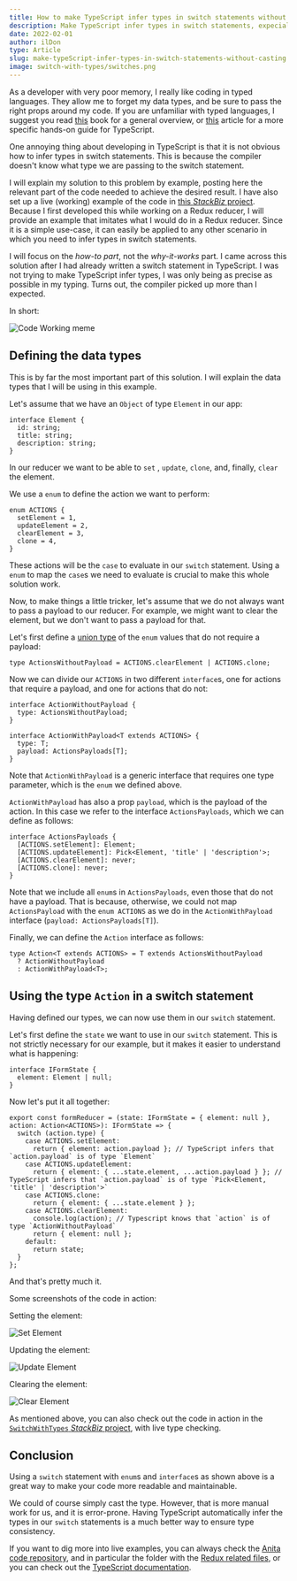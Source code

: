 ```yaml
---
title: How to make TypeScript infer types in switch statements without casting
description: Make TypeScript infer types in switch statements, expecially in those in a Redux reducer, without casting
date: 2022-02-01
author: ilDon
type: Article
slug: make-typeScript-infer-types-in-switch-statements-without-casting
image: switch-with-types/switches.png
---
```

As a developer with very poor memory, I really like coding in typed languages. They allow me to forget my data types, and be sure to pass the right props around my code. If you are unfamiliar with typed languages, I suggest you read [this](https://www.google.it/books/edition/Advanced_Topics_in_Types_and_Programming/A5ic1MPTvVsC?hl=it&gbpv=0) book for a general overview, or [this](https://www.typescriptlang.org/docs/handbook/basic-types.html) article for a more specific hands-on guide for TypeScript.

One annoying thing about developing in TypeScript is that it is not obvious how to infer types in switch statements. This is because the compiler doesn't know what type we are passing to the switch statement.

I will explain my solution to this problem by example, posting here the relevant part of the code needed to achieve the desired result. I have also set up a live (working) example of the code in [this _StackBiz_ project](https://stackblitz.com/edit/switch-with-types?file=switch.ts). Because I first developed this while working on a Redux reducer, I will provide an example that imitates what I would do in a Redux reducer. Since it is a simple use-case, it can easily be applied to any other scenario in which you need to infer types in switch statements.

I will focus on the _how-to part_, not the _why-it-works_ part. I came across this solution after I had already written a switch statement in TypeScript. I was not trying to make TypeScript infer types, I was only being as precise as possible in my typing. Turns out, the compiler picked up more than I expected. 

<!-- /preview -->

In short:

![Code Working meme](/assets/images/blog/switch-with-types/2020-02-01_meme-code-working.jpg)

## Defining the data types

This is by far the most important part of this solution. I will explain the data types that I will be using in this example.

Let's assume that we have an `Object` of type `Element` in our app:

    interface Element {
      id: string;
      title: string;
      description: string;
    }

In our reducer we want to be able to `set` , `update`, `clone`, and, finally, `clear` the element. 

We use a `enum` to define the action we want to perform:

    enum ACTIONS {
      setElement = 1,
      updateElement = 2,
      clearElement = 3,
      clone = 4,
    }

These actions will be the `case` to evaluate in our `switch` statement. Using a `enum` to map the `case`s we need to evaluate is crucial to make this whole solution work.

Now, to make things a little tricker, let's assume that we do not always want to pass a payload to our reducer. For example, we might want to clear the element, but we don't want to pass a payload for that.

Let's first define a [union type](https://www.typescriptlang.org/docs/handbook/unions-and-intersections.html) of the `enum` values that do not require a payload:

    type ActionsWithoutPayload = ACTIONS.clearElement | ACTIONS.clone;

Now we can divide our `ACTIONS` in two different `interface`s, one for actions that require a payload, and one for actions that do not:


    interface ActionWithoutPayload {
      type: ActionsWithoutPayload;
    }

    interface ActionWithPayload<T extends ACTIONS> {
      type: T;
      payload: ActionsPayloads[T];
    }

Note that `ActionWithPayload` is a generic interface that requires one type parameter, which is the `enum` we defined above.

`ActionWithPayload` has also a prop `payload`, which is the payload of the action. In this case we refer to the interface `ActionsPayloads`, which we can define as follows:

    interface ActionsPayloads {
      [ACTIONS.setElement]: Element;
      [ACTIONS.updateElement]: Pick<Element, 'title' | 'description'>;
      [ACTIONS.clearElement]: never;
      [ACTIONS.clone]: never;
    }

Note that we include all `enum`s in `ActionsPayloads`, even those that do not have a payload. That is because, otherwise, we could not map `ActionsPayload` with the `enum ACTIONS` as we do in the `ActionWithPayload` interface (`payload: ActionsPayloads[T]`).

Finally, we can define the `Action` interface as follows:

    type Action<T extends ACTIONS> = T extends ActionsWithoutPayload
      ? ActionWithoutPayload
      : ActionWithPayload<T>;

## Using the type `Action` in a switch statement

Having defined our types, we can now use them in our `switch` statement.

Let's first define the `state` we want to use in our `switch` statement. This is not strictly necessary for our example, but it makes it easier to understand what is happening:

    interface IFormState {
      element: Element | null;
    }

Now let's put it all together:

    export const formReducer = (state: IFormState = { element: null }, action: Action<ACTIONS>): IFormState => {
      switch (action.type) {
        case ACTIONS.setElement:
          return { element: action.payload }; // TypeScript infers that `action.payload` is of type `Element`
        case ACTIONS.updateElement:
          return { element: { ...state.element, ...action.payload } }; // TypeScript infers that `action.payload` is of type `Pick<Element, 'title' | 'description'>`
        case ACTIONS.clone:
          return { element: { ...state.element } };
        case ACTIONS.clearElement:
          console.log(action); // Typescript knows that `action` is of type `ActionWithoutPayload`
          return { element: null };
        default:
          return state;
      }
    };

And that's pretty much it.

Some screenshots of the code in action:

Setting the element:

![Set Element](/assets/images/blog/switch-with-types/2020-02-01_setElement-example.png)

Updating the element:

![Update Element](/assets/images/blog/switch-with-types/2020-02-01_updateElement-example.png)

Clearing the element:

![Clear Element](/assets/images/blog/switch-with-types/2020-02-01_clearElement-example.png)

As mentioned above, you can also check out the code in action in the [`SwitchWithTypes` _StackBiz_ project](https://stackblitz.com/edit/switch-with-types?file=switch.ts), with live type checking.

## Conclusion

Using a `switch` statement with `enum`s and `interface`s as shown above is a great way to make your code more readable and maintainable. 

We could of course simply cast the type. However, that is more manual work for us, and it is error-prone. Having TypeScript automatically infer the types in our `switch` statements is a much better way to ensure type consistency.

If you want to dig more into live examples, you can always check the [Anita](https://anita-app.com/) [code repository](https://github.com/anita-app/anita), and in particular the folder with the [Redux related files](https://github.com/anita-app/anita/tree/main/app/src/app/libs/redux), or you can check out the [TypeScript documentation](https://www.typescriptlang.org/docs/handbook/advanced-types.html).